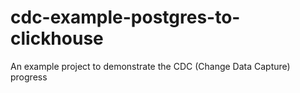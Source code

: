 # cdc-example-postgres-to-clickhouse
An example project to demonstrate the CDC (Change Data Capture) progress
